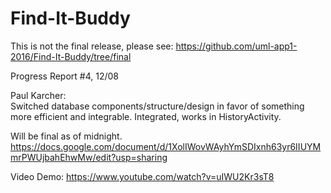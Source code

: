 # Find-It-Buddy  


This is not the final release, please see: https://github.com/uml-app1-2016/Find-It-Buddy/tree/final




Progress Report #4, 12/08

Paul Karcher:  
Switched database components/structure/design in favor of something more efficient and integrable. Integrated,
works in HistoryActivity.


Will be final as of midnight.
https://docs.google.com/document/d/1XolIWovWAyhYmSDIxnh63yr6IIUYMmrPWUjbahEhwMw/edit?usp=sharing

Video Demo:
https://www.youtube.com/watch?v=uIWU2Kr3sT8

